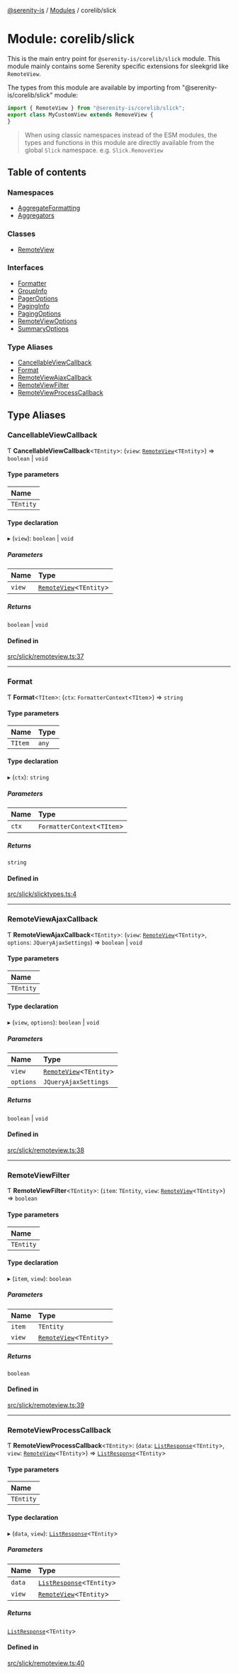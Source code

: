 [@serenity-is](../README.md) / [Modules](../modules.md) / corelib/slick

# Module: corelib/slick

This is the main entry point for `@serenity-is/corelib/slick` module. This module mainly contains 
some Serenity specific extensions for sleekgrid like `RemoteView`.

The types from this module are available by importing from "@serenity-is/corelib/slick" module:

```ts
import { RemoteView } from "@serenity-is/corelib/slick";
export class MyCustomView extends RemoveView {
}
```
  
> When using classic namespaces instead of the ESM modules, the types and functions in this module are directly available from the global `Slick` namespace.
> e.g. `Slick.RemoveView`

## Table of contents

### Namespaces

- [AggregateFormatting](corelib_slick.AggregateFormatting.md)
- [Aggregators](corelib_slick.Aggregators.md)

### Classes

- [RemoteView](../classes/corelib_slick.RemoteView.md)

### Interfaces

- [Formatter](../interfaces/corelib_slick.Formatter.md)
- [GroupInfo](../interfaces/corelib_slick.GroupInfo.md)
- [PagerOptions](../interfaces/corelib_slick.PagerOptions.md)
- [PagingInfo](../interfaces/corelib_slick.PagingInfo.md)
- [PagingOptions](../interfaces/corelib_slick.PagingOptions.md)
- [RemoteViewOptions](../interfaces/corelib_slick.RemoteViewOptions.md)
- [SummaryOptions](../interfaces/corelib_slick.SummaryOptions.md)

### Type Aliases

- [CancellableViewCallback](corelib_slick.md#cancellableviewcallback)
- [Format](corelib_slick.md#format)
- [RemoteViewAjaxCallback](corelib_slick.md#remoteviewajaxcallback)
- [RemoteViewFilter](corelib_slick.md#remoteviewfilter)
- [RemoteViewProcessCallback](corelib_slick.md#remoteviewprocesscallback)

## Type Aliases

### CancellableViewCallback

Ƭ **CancellableViewCallback**<`TEntity`\>: (`view`: [`RemoteView`](../classes/corelib_slick.RemoteView.md)<`TEntity`\>) => `boolean` \| `void`

#### Type parameters

| Name |
| :------ |
| `TEntity` |

#### Type declaration

▸ (`view`): `boolean` \| `void`

##### Parameters

| Name | Type |
| :------ | :------ |
| `view` | [`RemoteView`](../classes/corelib_slick.RemoteView.md)<`TEntity`\> |

##### Returns

`boolean` \| `void`

#### Defined in

[src/slick/remoteview.ts:37](https://github.com/serenity-is/serenity/blob/master/packages/corelib/src/slick/remoteview.ts#line&#x3D;37)

___

### Format

Ƭ **Format**<`TItem`\>: (`ctx`: `FormatterContext`<`TItem`\>) => `string`

#### Type parameters

| Name | Type |
| :------ | :------ |
| `TItem` | `any` |

#### Type declaration

▸ (`ctx`): `string`

##### Parameters

| Name | Type |
| :------ | :------ |
| `ctx` | `FormatterContext`<`TItem`\> |

##### Returns

`string`

#### Defined in

[src/slick/slicktypes.ts:4](https://github.com/serenity-is/serenity/blob/master/packages/corelib/src/slick/slicktypes.ts#line&#x3D;4)

___

### RemoteViewAjaxCallback

Ƭ **RemoteViewAjaxCallback**<`TEntity`\>: (`view`: [`RemoteView`](../classes/corelib_slick.RemoteView.md)<`TEntity`\>, `options`: `JQueryAjaxSettings`) => `boolean` \| `void`

#### Type parameters

| Name |
| :------ |
| `TEntity` |

#### Type declaration

▸ (`view`, `options`): `boolean` \| `void`

##### Parameters

| Name | Type |
| :------ | :------ |
| `view` | [`RemoteView`](../classes/corelib_slick.RemoteView.md)<`TEntity`\> |
| `options` | `JQueryAjaxSettings` |

##### Returns

`boolean` \| `void`

#### Defined in

[src/slick/remoteview.ts:38](https://github.com/serenity-is/serenity/blob/master/packages/corelib/src/slick/remoteview.ts#line&#x3D;38)

___

### RemoteViewFilter

Ƭ **RemoteViewFilter**<`TEntity`\>: (`item`: `TEntity`, `view`: [`RemoteView`](../classes/corelib_slick.RemoteView.md)<`TEntity`\>) => `boolean`

#### Type parameters

| Name |
| :------ |
| `TEntity` |

#### Type declaration

▸ (`item`, `view`): `boolean`

##### Parameters

| Name | Type |
| :------ | :------ |
| `item` | `TEntity` |
| `view` | [`RemoteView`](../classes/corelib_slick.RemoteView.md)<`TEntity`\> |

##### Returns

`boolean`

#### Defined in

[src/slick/remoteview.ts:39](https://github.com/serenity-is/serenity/blob/master/packages/corelib/src/slick/remoteview.ts#line&#x3D;39)

___

### RemoteViewProcessCallback

Ƭ **RemoteViewProcessCallback**<`TEntity`\>: (`data`: [`ListResponse`](../interfaces/corelib_q.ListResponse.md)<`TEntity`\>, `view`: [`RemoteView`](../classes/corelib_slick.RemoteView.md)<`TEntity`\>) => [`ListResponse`](../interfaces/corelib_q.ListResponse.md)<`TEntity`\>

#### Type parameters

| Name |
| :------ |
| `TEntity` |

#### Type declaration

▸ (`data`, `view`): [`ListResponse`](../interfaces/corelib_q.ListResponse.md)<`TEntity`\>

##### Parameters

| Name | Type |
| :------ | :------ |
| `data` | [`ListResponse`](../interfaces/corelib_q.ListResponse.md)<`TEntity`\> |
| `view` | [`RemoteView`](../classes/corelib_slick.RemoteView.md)<`TEntity`\> |

##### Returns

[`ListResponse`](../interfaces/corelib_q.ListResponse.md)<`TEntity`\>

#### Defined in

[src/slick/remoteview.ts:40](https://github.com/serenity-is/serenity/blob/master/packages/corelib/src/slick/remoteview.ts#line&#x3D;40)
